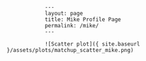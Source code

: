 
                ---
                layout: page
                title: Mike Profile Page
                permalink: /mike/
                ---

                ![Scatter plot]({ site.baseurl }/assets/plots/matchup_scatter_mike.png)
